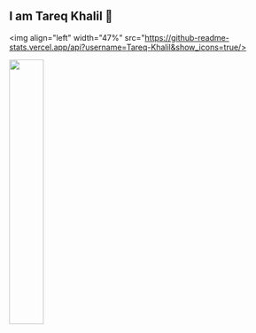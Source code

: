 ## I am Tareq Khalil 👋

<img align="left" width="47%" src="https://github-readme-stats.vercel.app/api?username=Tareq-Khalil&show_icons=true/>

<img align="left" width="35%" src="https://github-readme-stats.vercel.app/api/top-langs/?username=Tareq-Khalil&layout=compact"/>
